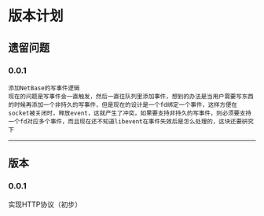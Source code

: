 # 版本计划

## 遗留问题

### 0.0.1

```
添加NetBase的写事件逻辑
现在的问题是写事件会一直触发，然后一直往队列里添加事件，想到的办法是当用户需要写东西的时候再添加一个非持久的写事件，但是现在的设计是一个fd绑定一个事件，这样方便在socket被关闭时，释放event，这就产生了冲突，如果要支持非持久的写事件，则必须要支持一个fd对应多个事件，而且现在还不知道libevent在事件失效后是怎么处理的，这块还要研究下
```

---

## 版本

### 0.0.1

实现HTTP协议（初步）

